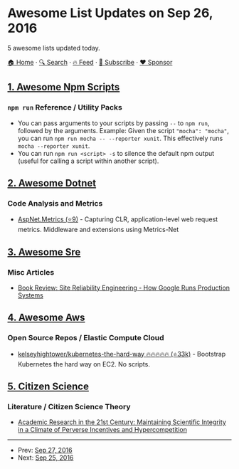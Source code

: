 # Awesome List Updates on Sep 26, 2016

5 awesome lists updated today.

[🏠 Home](/README.md) · [🔍 Search](https://www.trackawesomelist.com/search/) · [🔥 Feed](https://www.trackawesomelist.com/rss.xml) · [📮 Subscribe](https://trackawesomelist.us17.list-manage.com/subscribe?u=d2f0117aa829c83a63ec63c2f&id=36a103854c) · [❤️  Sponsor](https://github.com/sponsors/theowenyoung)



## [1. Awesome Npm Scripts](/content/RyanZim/awesome-npm-scripts/README.md)

### `npm run`   Reference / Utility Packs

*   You can pass arguments to your scripts by passing `--` to `npm run`, followed by the arguments. Example: Given the script `"mocha": "mocha"`, you can run `npm run mocha -- --reporter xunit`. This effectively runs `mocha --reporter xunit`.
*   You can run `npm run <script> -s` to silence the default npm output (useful for calling a script within another script).

## [2. Awesome Dotnet](/content/quozd/awesome-dotnet/README.md)

### Code Analysis and Metrics

*   [AspNet.Metrics (⭐9)](https://github.com/alhardy/aspnet-metrics) - Capturing CLR, application-level web request metrics. Middleware and extensions using Metrics-Net

## [3. Awesome Sre](/content/dastergon/awesome-sre/README.md)

### Misc Articles

*   [Book Review: Site Reliability Engineering - How Google Runs Production Systems](https://www.infoq.com/articles/site-reliability-engineering)

## [4. Awesome Aws](/content/donnemartin/awesome-aws/README.md)

### Open Source Repos / Elastic Compute Cloud

*   [kelseyhightower/kubernetes-the-hard-way :fire::fire::fire::fire::fire: (⭐33k)](https://github.com/kelseyhightower/kubernetes-the-hard-way) - Bootstrap Kubernetes the hard way on EC2. No scripts.

## [5. Citizen Science](/content/dylanrees/citizen-science/README.md)

### Literature / Citizen Science Theory

*   [Academic Research in the 21st Century: Maintaining Scientific Integrity in a Climate of Perverse Incentives and Hypercompetition ](http://online.liebertpub.com/doi/10.1089/ees.2016.0223)

---

- Prev: [Sep 27, 2016](/content/2016/09/27/README.md)
- Next: [Sep 25, 2016](/content/2016/09/25/README.md)